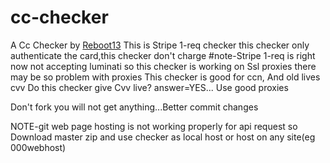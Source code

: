 # cc-checker
A Cc Checker by [Reboot13](https://t.me/reboot13)
This is Stripe 1-req checker
this checker only authenticate the card,this checker don't charge
#note-Stripe 1-req is right now not accepting luminati so this checker is working on Ssl proxies
there may be so problem with proxies
This checker is good for ccn, And old lives cvv
Do this checker give Cvv live? answer=YES... Use good proxies

Don't fork you will not get anything...Better commit changes

NOTE-git web page hosting is not working properly for api request so Download master zip and use checker as local host or host on any site(eg 000webhost)
